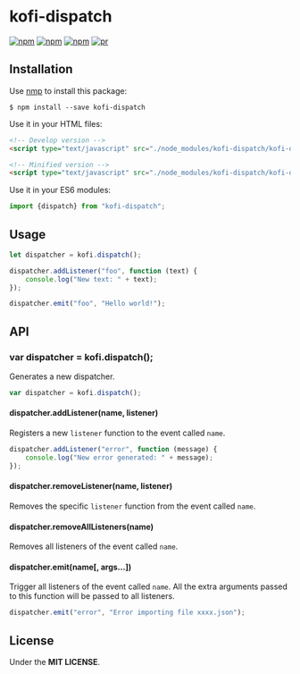 # kofi-dispatch

> 

[![npm](https://img.shields.io/npm/v/kofi-dispatch.svg?style=flat-square)](https://www.npmjs.com/package/kofi-dispatch)
[![npm](https://img.shields.io/npm/dt/kofi-dispatch.svg?style=flat-square)](https://www.npmjs.com/package/kofi-dispatch)
[![npm](https://img.shields.io/npm/l/kofi-dispatch.svg?style=flat-square)](https://github.com/jmjuanes/kofi)
[![pr](https://img.shields.io/badge/PRs-welcome-brightgreen.svg?style=flat-square)]()


## Installation 

Use [nmp](https://npmjs.com) to install this package: 

```
$ npm install --save kofi-dispatch
```

Use it in your HTML files:

```html
<!-- Develop version -->
<script type="text/javascript" src="./node_modules/kofi-dispatch/kofi-dispatch.js"></script>

<!-- Minified version -->
<script type="text/javascript" src="./node_modules/kofi-dispatch/kofi-dispatch.min.js"></script>
```

Use it in your ES6 modules: 

```javascript
import {dispatch} from "kofi-dispatch";
```

## Usage

```javascript
let dispatcher = kofi.dispatch();

dispatcher.addListener("foo", function (text) {
    console.log("New text: " + text);
});

dispatcher.emit("foo", "Hello world!");
```

## API 

### var dispatcher = kofi.dispatch();

Generates a new dispatcher.

```javascript 
var dispatcher = kofi.dispatch();
```


#### dispatcher.addListener(name, listener)

Registers a new `listener` function to the event called `name`.

```javascript 
dispatcher.addListener("error", function (message) {
    console.log("New error generated: " + message);
});
```

#### dispatcher.removeListener(name, listener)

Removes the specific `listener` function from the event called `name`.

#### dispatcher.removeAllListeners(name)

Removes all listeners of the event called `name`.

#### dispatcher.emit(name[, args...])

Trigger all listeners of the event called `name`. All the extra arguments passed to this function will be passed to all listeners.

```javascript
dispatcher.emit("error", "Error importing file xxxx.json");
```

## License

Under the **MIT LICENSE**.

